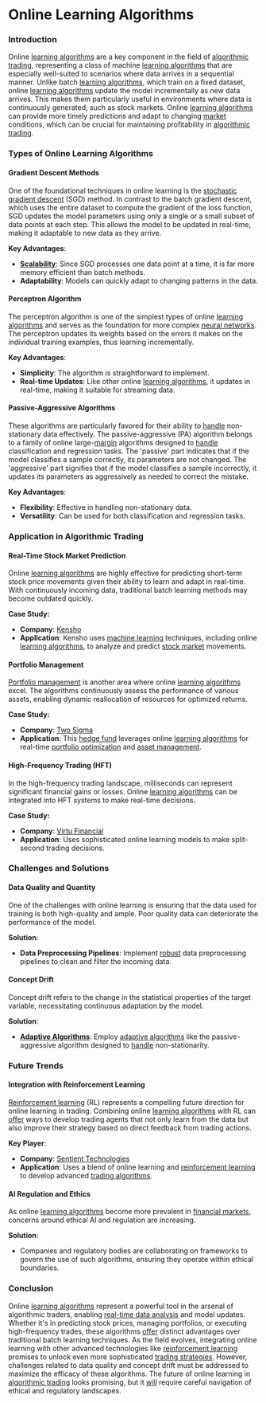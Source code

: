 # Online Learning Algorithms

### Introduction

Online [learning algorithms](../l/learning_algorithms_in_trading.md) are a key component in the field of [algorithmic trading](../a/algorithmic_trading.md), representing a class of machine [learning algorithms](../l/learning_algorithms_in_trading.md) that are especially well-suited to scenarios where data arrives in a sequential manner. Unlike batch [learning algorithms](../l/learning_algorithms_in_trading.md), which train on a fixed dataset, online [learning algorithms](../l/learning_algorithms_in_trading.md) update the model incrementally as new data arrives. This makes them particularly useful in environments where data is continuously generated, such as stock markets. Online [learning algorithms](../l/learning_algorithms_in_trading.md) can provide more timely predictions and adapt to changing [market](../m/market.md) conditions, which can be crucial for maintaining profitability in [algorithmic trading](../a/algorithmic_trading.md). 

### Types of Online Learning Algorithms

#### Gradient Descent Methods

One of the foundational techniques in online learning is the [stochastic gradient descent](../s/stochastic_gradient_descent.md) (SGD) method. In contrast to the batch gradient descent, which uses the entire dataset to compute the gradient of the loss function, SGD updates the model parameters using only a single or a small subset of data points at each step. This allows the model to be updated in real-time, making it adaptable to new data as they arrive.

**Key Advantages**:
- **[Scalability](../s/scalability.md)**: Since SGD processes one data point at a time, it is far more memory efficient than batch methods.
- **Adaptability**: Models can quickly adapt to changing patterns in the data.

#### Perceptron Algorithm

The perceptron algorithm is one of the simplest types of online [learning algorithms](../l/learning_algorithms_in_trading.md) and serves as the foundation for more complex [neural networks](../n/neural_networks_in_trading.md). The perceptron updates its weights based on the errors it makes on the individual training examples, thus learning incrementally.

**Key Advantages**:
- **Simplicity**: The algorithm is straightforward to implement.
- **Real-time Updates**: Like other online [learning algorithms](../l/learning_algorithms_in_trading.md), it updates in real-time, making it suitable for streaming data.

#### Passive-Aggressive Algorithms

These algorithms are particularly favored for their ability to [handle](../h/handle.md) non-stationary data effectively. The passive-aggressive (PA) algorithm belongs to a family of online large-[margin](../m/margin.md) algorithms designed to [handle](../h/handle.md) classification and regression tasks. The 'passive' part indicates that if the model classifies a sample correctly, its parameters are not changed. The 'aggressive' part signifies that if the model classifies a sample incorrectly, it updates its parameters as aggressively as needed to correct the mistake.

**Key Advantages**:
- **Flexibility**: Effective in handling non-stationary data.
- **Versatility**: Can be used for both classification and regression tasks.

### Application in Algorithmic Trading

#### Real-Time Stock Market Prediction

Online [learning algorithms](../l/learning_algorithms_in_trading.md) are highly effective for predicting short-term stock price movements given their ability to learn and adapt in real-time. With continuously incoming data, traditional batch learning methods may become outdated quickly.

**Case Study:**
- **Company**: [Kensho](https://www.kensho.com)
- **Application**: Kensho uses [machine learning](../m/machine_learning.md) techniques, including online [learning algorithms](../l/learning_algorithms_in_trading.md), to analyze and predict [stock market](../s/stock_market.md) movements.

#### Portfolio Management

[Portfolio management](../p/portfolio_management.md) is another area where online [learning algorithms](../l/learning_algorithms_in_trading.md) excel. The algorithms continuously assess the performance of various assets, enabling dynamic reallocation of resources for optimized returns.

**Case Study:**
- **Company**: [Two Sigma](https://www.twosigma.com)
- **Application**: This [hedge fund](../h/hedge_fund.md) leverages online [learning algorithms](../l/learning_algorithms_in_trading.md) for real-time [portfolio optimization](../p/portfolio_optimization.md) and [asset management](../a/asset_management.md).

#### High-Frequency Trading (HFT)

In the high-frequency trading landscape, milliseconds can represent significant financial gains or losses. Online [learning algorithms](../l/learning_algorithms_in_trading.md) can be integrated into HFT systems to make real-time decisions.

**Case Study:**
- **Company**: [Virtu Financial](https://www.virtu.com)
- **Application**: Uses sophisticated online learning models to make split-second trading decisions.

### Challenges and Solutions

#### Data Quality and Quantity

One of the challenges with online learning is ensuring that the data used for training is both high-quality and ample. Poor quality data can deteriorate the performance of the model.

**Solution**:
- **Data Preprocessing Pipelines**: Implement [robust](../r/robust.md) data preprocessing pipelines to clean and filter the incoming data.

#### Concept Drift

Concept drift refers to the change in the statistical properties of the target variable, necessitating continuous adaptation by the model.

**Solution**:
- **[Adaptive Algorithms](../a/adaptive_algorithms.md)**: Employ [adaptive algorithms](../a/adaptive_algorithms.md) like the passive-aggressive algorithm designed to [handle](../h/handle.md) non-stationarity.

### Future Trends

#### Integration with Reinforcement Learning

[Reinforcement learning](../r/reinforcement_learning.md) (RL) represents a compelling future direction for online learning in trading. Combining online [learning algorithms](../l/learning_algorithms_in_trading.md) with RL can [offer](../o/offer.md) ways to develop trading agents that not only learn from the data but also improve their strategy based on direct feedback from trading actions.

**Key Player**:
- **Company**: [Sentient Technologies](https://www.sentient.ai)
- **Application**: Uses a blend of online learning and [reinforcement learning](../r/reinforcement_learning.md) to develop advanced [trading algorithms](../t/trading_algorithms.md).

#### AI Regulation and Ethics

As online [learning algorithms](../l/learning_algorithms_in_trading.md) become more prevalent in [financial markets](../f/financial_market.md), concerns around ethical AI and regulation are increasing.

**Solution**:
- Companies and regulatory bodies are collaborating on frameworks to govern the use of such algorithms, ensuring they operate within ethical boundaries.

### Conclusion

Online [learning algorithms](../l/learning_algorithms_in_trading.md) represent a powerful tool in the arsenal of algorithmic traders, enabling [real-time data analysis](../r/real-time_data_analysis.md) and model updates. Whether it's in predicting stock prices, managing portfolios, or executing high-frequency trades, these algorithms [offer](../o/offer.md) distinct advantages over traditional batch learning techniques. As the field evolves, integrating online learning with other advanced technologies like [reinforcement learning](../r/reinforcement_learning.md) promises to unlock even more sophisticated [trading strategies](../t/trading_strategies.md). However, challenges related to data quality and concept drift must be addressed to maximize the efficacy of these algorithms. The future of online learning in [algorithmic trading](../a/algorithmic_trading.md) looks promising, but it [will](../w/will.md) require careful navigation of ethical and regulatory landscapes.
